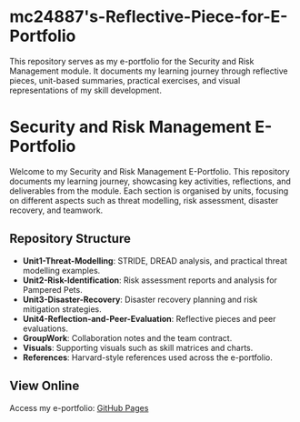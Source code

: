 # mc24887's-Reflective-Piece-for-E-Portfolio
This repository serves as my e-portfolio for the Security and Risk Management module. It documents my learning journey through reflective pieces, unit-based summaries, practical exercises, and visual representations of my skill development. 



# Security and Risk Management E-Portfolio
Welcome to my Security and Risk Management E-Portfolio. This repository documents my learning journey, showcasing key activities, reflections, and deliverables from the module. Each section is organised by units, focusing on different aspects such as threat modelling, risk assessment, disaster recovery, and teamwork.

## Repository Structure
- **Unit1-Threat-Modelling**: STRIDE, DREAD analysis, and practical threat modelling examples.
- **Unit2-Risk-Identification**: Risk assessment reports and analysis for Pampered Pets.
- **Unit3-Disaster-Recovery**: Disaster recovery planning and risk mitigation strategies.
- **Unit4-Reflection-and-Peer-Evaluation**: Reflective pieces and peer evaluations.
- **GroupWork**: Collaboration notes and the team contract.
- **Visuals**: Supporting visuals such as skill matrices and charts.
- **References**: Harvard-style references used across the e-portfolio.

## View Online
Access my e-portfolio: [GitHub Pages](https://username.github.io/Security-and-Risk-Management-E-Portfolio)
